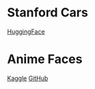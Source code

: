 # Stanford Cars

[HuggingFace](https://huggingface.co/datasets/iharabukhouski/stanford_cars)

# Anime Faces

[Kaggle](https://www.kaggle.com/datasets/splcher/animefacedataset/data)
[GitHub](https://github.com/bchao1/Anime-Face-Dataset)

